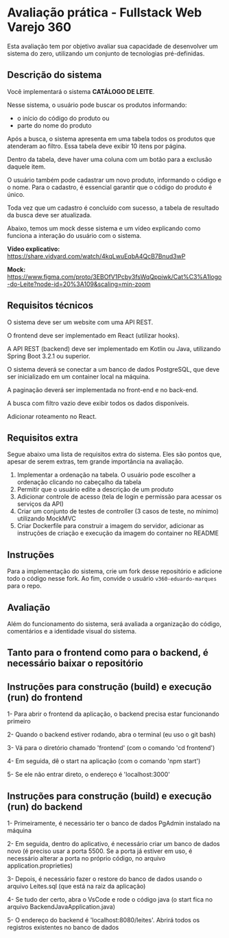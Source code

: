 # Avaliação prática - Fullstack Web Varejo 360

Esta avaliação tem por objetivo avaliar sua capacidade de desenvolver um sistema do zero, utilizando um conjunto de tecnologias pré-definidas.

## Descrição do sistema

Você implementará o sistema **CATÁLOGO DE LEITE**.

Nesse sistema, o usuário pode buscar os produtos informando:
- o início do código do produto ou
- parte do nome do produto

Após a busca, o sistema apresenta em uma tabela todos os produtos que atenderam ao filtro. Essa tabela deve exibir 10 itens por página.

Dentro da tabela, deve haver uma coluna com um botão para a exclusão daquele item.

O usuário também pode cadastrar um novo produto, informando o código e o nome. Para o cadastro, é essencial garantir que o código do produto é único.

Toda vez que um cadastro é concluído com sucesso, a tabela de resultado da busca deve ser atualizada.

Abaixo, temos um mock desse sistema e um vídeo explicando como funciona a interação do usuário com o sistema.

**Vídeo explicativo:** https://share.vidyard.com/watch/4kqLwuEqbA4QcB7Bnud3wP

**Mock:** https://www.figma.com/proto/3EBOfV1Pcby3fsWqQppiwk/Cat%C3%A1logo-do-Leite?node-id=20%3A109&scaling=min-zoom

## Requisitos técnicos

O sistema deve ser um website com uma API REST.

O frontend deve ser implementado em React (utilizar hooks). 

A API REST (backend) deve ser implementado em Kotlin ou Java, utilizando Spring Boot 3.2.1 ou superior. 

O sistema deverá se conectar a um banco de dados PostgreSQL, que deve ser inicializado em um container local na máquina.

A paginação deverá ser implementada no front-end e no back-end.

A busca com filtro vazio deve exibir todos os dados disponíveis.

Adicionar roteamento no React.


## Requisitos extra

Segue abaixo uma lista de requisitos extra do sistema. Eles são pontos que, apesar de serem extras, tem grande importância na avaliação.

1. Implementar a ordenação na tabela. O usuário pode escolher a ordenação clicando no cabeçalho da tabela
2. Permitir que o usuário edite a descrição de um produto
3. Adicionar controle de acesso (tela de login e permissão para acessar os serviços da API)
4. Criar um conjunto de testes de controller (3 casos de teste, no mínimo) utilizando MockMVC
5. Criar Dockerfile para construir a imagem do servidor, adicionar as instruções de criação e execução da imagem do container no README


## Instruções

Para a implementação do sistema, crie um fork desse repositório e adicione todo o código nesse fork. Ao fim, convide o usuário `v360-eduardo-marques` para o repo.


## Avaliação

Além do funcionamento do sistema, será avaliada a organização do código, comentários e a identidade visual do sistema.

## Tanto para o frontend como para o backend, é necessário baixar o repositório

## Instruções para construção (build) e execução (run) do frontend

1- Para abrir o frontend da aplicação, o backend precisa estar funcionando primeiro

2- Quando o backend estiver rodando, abra o terminal (eu uso o git bash)

3- Vá para o diretório chamado 'frontend' (com o comando 'cd frontend')

4- Em seguida, dê o start na aplicação (com o comando 'npm start')

5- Se ele não entrar direto, o endereço é 'localhost:3000'



## Instruções para construção (build) e execução (run) do backend

1- Primeiramente, é necessário ter o banco de dados PgAdmin instalado na máquina 

2- Em seguida, dentro do aplicativo, é necessário criar um banco de dados novo (é preciso usar a porta 5500. Se a porta já estiver em uso, é necessário alterar a porta no próprio código, no arquivo application.proprieties)

3- Depois, é necessário fazer o restore do banco de dados usando o arquivo Leites.sql (que está na raiz da aplicação)

4- Se tudo der certo, abra o VsCode e rode o código java (o start fica no arquivo BackendJavaApplication.java)

5- O endereço do backend é 'localhost:8080/leites'. Abrirá todos os registros existentes no banco de dados
